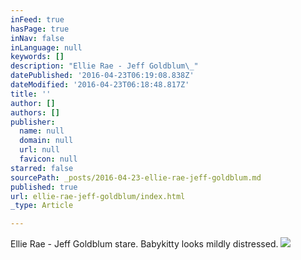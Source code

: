 ```yaml
---
inFeed: true
hasPage: true
inNav: false
inLanguage: null
keywords: []
description: "Ellie Rae - Jeff Goldblum\_"
datePublished: '2016-04-23T06:19:08.838Z'
dateModified: '2016-04-23T06:18:48.817Z'
title: ''
author: []
authors: []
publisher:
  name: null
  domain: null
  url: null
  favicon: null
starred: false
sourcePath: _posts/2016-04-23-ellie-rae-jeff-goldblum.md
published: true
url: ellie-rae-jeff-goldblum/index.html
_type: Article

---
```

Ellie Rae - Jeff Goldblum stare. Babykitty looks mildly distressed.
![](https://the-grid-user-content.s3-us-west-2.amazonaws.com/444df7e7-bd98-460b-ab9d-619730b917be.jpg)